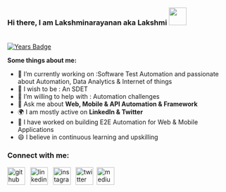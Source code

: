 ### Hi there, I am Lakshminarayanan aka Lakshmi [<img src='https://camo.githubusercontent.com/35d3d11359a49bf12aebb834cc13fd81b95eff4e/68747470733a2f2f6d656469612e67697068792e636f6d2f6d656469612f6876524a434c467a6361737252346961377a2f67697068792e676966' height='40'>](https://camo.githubusercontent.com/35d3d11359a49bf12aebb834cc13fd81b95eff4e/68747470733a2f2f6d656469612e67697068792e636f6d2f6d656469612f6876524a434c467a6361737252346961377a2f67697068792e676966)<br/><br/>


[![Years Badge](https://badges.pufler.dev/years/LakshminarayananG)](https://badges.pufler.dev/years/LakshminarayananG) 

**Some things about me:**
- 🔭 I’m currently working on :Software Test Automation and passionate about Automation, Data Analytics & Internet of things
- 🌱 I wish to be : An SDET 
- 🤔 I’m willing to help with : Automation challenges 
- 💬 Ask me about **Web, Mobile & API Automation & Framework** 
- 🌍 I am mostly active on **LinkedIn & Twitter**
- 💬 I have worked on building E2E Automation for Web & Mobile Applications
- 😄 I believe in continuous learning and upskilling

### Connect with me:
[<img src='https://cdn.jsdelivr.net/npm/simple-icons@3.0.1/icons/github.svg' alt='github' height='40'>](https://github.com/LakshminarayananG) &nbsp; [<img src='https://cdn.jsdelivr.net/npm/simple-icons@3.0.1/icons/linkedin.svg' alt='linkedin' height='40'>](https://www.linkedin.com/in/lakshminarayanan-ganesan-96b1b35b//) &nbsp; [<img src='https://cdn.jsdelivr.net/npm/simple-icons@3.0.1/icons/instagram.svg' alt='instagram' height='40'>](https://www.instagram.com/lakshnarayanan7/) &nbsp; [<img src='https://cdn.jsdelivr.net/npm/simple-icons@3.0.1/icons/twitter.svg' alt='twitter' height='40'>](https://twitter.com/Lakshnarayanan7)  &nbsp;[<img src='https://cdn.jsdelivr.net/npm/simple-icons@3.0.1/icons/medium.svg' alt='medium' height='40'>](https://medium.com/@lakshnarayanan7)
